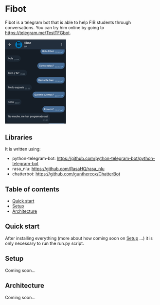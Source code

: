 # Fibot
Fibot is a telegram bot that is able to help FIB students through conversations. You can try him online by going to https://telegram.me/TestTFGbot.

<img src="/images_demo/conversation_demo.png" width="200">

## Libraries
It is written using:
  * python-telegram-bot: https://github.com/python-telegram-bot/python-telegram-bot
  * rasa_nlu: https://github.com/RasaHQ/rasa_nlu
  * chatterbot: https://github.com/gunthercox/ChatterBot

## Table of contents
  * [Quick start](#quick-start)
  * [Setup](#setup)
  * [Architecture](#architecture)

## Quick start
After installing everything (more about how coming soon on [Setup](#setup) ...) it is only necessary to run the run.py script.

## Setup
Coming soon...

## Architecture
Coming soon...

